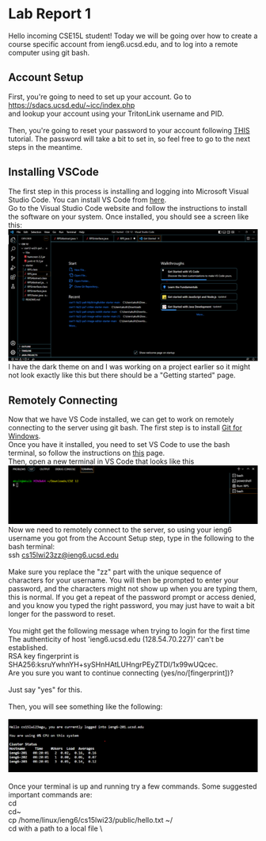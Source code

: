 # Lab Report 1
Hello incoming CSE15L student! Today we will  be going over how to create a course specific account from ieng6.ucsd.edu, and to log into a remote computer using git bash. 
## Account Setup 
First, you're going to need to set up your account. Go to \
https://sdacs.ucsd.edu/~icc/index.php \
and lookup your account using your TritonLink username and PID. \
\
Then, you're going to reset your password to your account following [THIS](https://docs.google.com/document/d/1hs7CyQeh-MdUfM9uv99i8tqfneos6Y8bDU0uhn1wqho/edit) tutorial. The password will take a bit to set in, so feel free to go to the next steps in the meantime.
## Installing VSCode
The first step in this process is installing and logging into Microsoft Visual Studio Code. You can install VS Code from  [here](https://code.visualstudio.com/).\
Go to the Visual Studio Code website and follow the instructions to install the software on your system. 
Once installed, you should see a screen like this: 
![Screenshot 2023-01-15 084100.png](https://raw.githubusercontent.com/akulkudari/cse15l-lab-reports/adab397c8c831d2a70f789dbb9edd24a421e2a5d/Screenshot%202023-01-15%20084100.png)\
I have the dark theme on and I was working on a project earlier so it might not look exactly like this but there should be a "Getting started" page.
## Remotely Connecting
Now that we have VS Code installed, we can get to work on remotely connecting to the server using git bash. The first step is to install  [Git for Windows](https://gitforwindows.org/). \
Once you have it installed, you need to set VS Code to use the bash terminal, so follow the instructions on [this](https://stackoverflow.com/questions/42606837/how-do-i-use-bash-on-windows-from-the-visual-studio-code-integrated-terminal/50527994#50527994) page.\
Then, open a new terminal in VS Code that looks like this ![terminal.png](https://raw.githubusercontent.com/akulkudari/cse15l-lab-reports/main/terminal.png)
Now we need to remotely connect to the server, so using your ieng6 username you got from the Account Setup step, type in the following to the bash terminal: \
ssh cs15lwi23zz@ieng6.ucsd.edu \
\
Make sure you replace the "zz" part with the unique sequence of characters for your username. You will then be prompted to enter your password, and the characters might not show up when you are typing them, this is normal. If you get a repeat of the password prompt or access denied, and you know you typed the right password, you may just have to wait a bit longer for the password to reset. \
\
You might get the following message when trying to login for the first time\
The authenticity of host 'ieng6.ucsd.edu (128.54.70.227)' can't be established.\
RSA key fingerprint is SHA256:ksruYwhnYH+sySHnHAtLUHngrPEyZTDl/1x99wUQcec.\
Are you sure you want to continue connecting (yes/no/[fingerprint])? \
\
Just say "yes" for this.\
\
Then, you will see something like the following: \
\
![terminalsuccess.png](https://github.com/akulkudari/cse15l-lab-reports/blob/main/terminalsuccess.png?raw=true)\
\
Once your terminal is up and running try a few commands. Some suggested important commands are: \
cd \
cd~ \
cp /home/linux/ieng6/cs15lwi23/public/hello.txt ~/ \
cd with a path to a local file 
\


